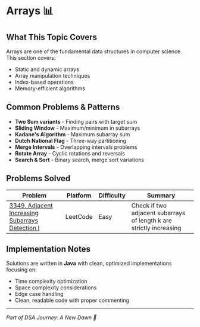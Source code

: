 # Arrays 📊

## What This Topic Covers
Arrays are one of the fundamental data structures in computer science. This section covers:
- Static and dynamic arrays
- Array manipulation techniques
- Index-based operations
- Memory-efficient algorithms

## Common Problems & Patterns
- **Two Sum variants** - Finding pairs with target sum
- **Sliding Window** - Maximum/minimum in subarrays
- **Kadane's Algorithm** - Maximum subarray sum
- **Dutch National Flag** - Three-way partitioning
- **Merge Intervals** - Overlapping intervals problems
- **Rotate Array** - Cyclic rotations and reversals
- **Search & Sort** - Binary search, merge sort variations

## Problems Solved

| Problem | Platform | Difficulty | Summary |
|---------|----------|------------|----------|
| [3349. Adjacent Increasing Subarrays Detection I](./AdjacentIncreasingSubarrays.java) | LeetCode | Easy | Check if two adjacent subarrays of length k are strictly increasing |

## Implementation Notes
Solutions are written in **Java** with clean, optimized implementations focusing on:
- Time complexity optimization
- Space complexity considerations  
- Edge case handling
- Clean, readable code with proper commenting

---
*Part of DSA Journey: A New Dawn 🌅*
